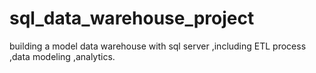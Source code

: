 # sql_data_warehouse_project
building a model data warehouse with sql server ,including ETL process ,data modeling ,analytics.
